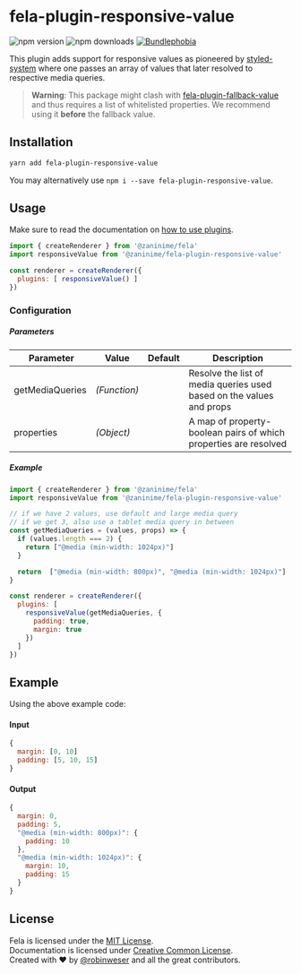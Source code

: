 # fela-plugin-responsive-value

<img alt="npm version" src="https://badge.fury.io/js/fela-plugin-responsive-value.svg"> <img alt="npm downloads" src="https://img.shields.io/npm/dm/fela-plugin-responsive-value.svg"> <a href="https://bundlephobia.com/result?p=fela-plugin-responsive-value@latest"><img alt="Bundlephobia" src="https://img.shields.io/bundlephobia/minzip/fela-plugin-responsive-value.svg"></a>

This plugin adds support for responsive values as pioneered by [styled-system](https://styled-system.com) where one passes an array of values that later resolved to respective media queries.

> **Warning**: This package might clash with [fela-plugin-fallback-value](../fela-plugin-fallback-value/) and thus requires a list of whitelisted properties. We recommend using it **before** the fallback value.

## Installation
```sh
yarn add fela-plugin-responsive-value
```
You may alternatively use `npm i --save fela-plugin-responsive-value`.


## Usage
Make sure to read the documentation on [how to use plugins](http://fela.js.org/docs/advanced/Plugins.html).

```javascript
import { createRenderer } from '@zaninime/fela'
import responsiveValue from '@zaninime/fela-plugin-responsive-value'

const renderer = createRenderer({
  plugins: [ responsiveValue() ]
})
```

### Configuration
##### Parameters
| Parameter | Value | Default | Description |
| --- | --- | --- | --- |
| getMediaQueries | *(Function)* |  | Resolve the list of media queries used based on the values and props |
| properties | *(Object)* |  | A map of property-boolean pairs of which properties are resolved |

##### Example
```javascript
import { createRenderer } from '@zaninime/fela'
import responsiveValue from '@zaninime/fela-plugin-responsive-value'

// if we have 2 values, use default and large media query
// if we get 3, also use a tablet media query in between
const getMediaQueries = (values, props) => {
  if (values.length === 2) {
    return ["@media (min-width: 1024px)"]
  }

  return  ["@media (min-width: 800px)", "@media (min-width: 1024px)"]
}

const renderer = createRenderer({
  plugins: [ 
    responsiveValue(getMediaQueries, {
      padding: true,
      margin: true
    })
  ]
})
```

## Example
Using the above example code:

#### Input
```javascript
{
  margin: [0, 10]
  padding: [5, 10, 15]
}
```
#### Output
```javascript
{
  margin: 0,
  padding: 5,
  "@media (min-width: 800px)": {
    padding: 10
  },
  "@media (min-width: 1024px)": {
    margin: 10,
    padding: 15
  }
}
```

## License
Fela is licensed under the [MIT License](http://opensource.org/licenses/MIT).<br>
Documentation is licensed under [Creative Common License](http://creativecommons.org/licenses/by/4.0/).<br>
Created with ♥ by [@robinweser](http://weser.io) and all the great contributors.
